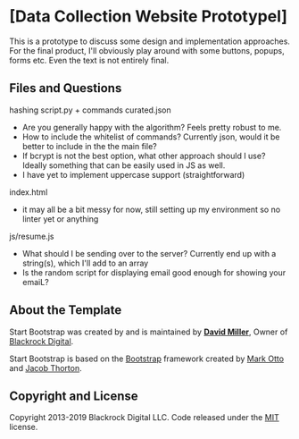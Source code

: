 # [Data Collection Website Prototypel]
This is a prototype to discuss some design and implementation approaches. For the final product, I'll obviously play around with some buttons, popups, forms etc. Even the text is not entirely final.

## Files and Questions

hashing script.py + commands curated.json
* Are you generally happy with the algorithm? Feels pretty robust to me.
* How to include the whitelist of commands? Currently json, would it be better to include in the the main file?
* If bcrypt is not the best option, what other approach should I use? Ideally something that can be easily used in JS as well.
* I have yet to implement uppercase support (straightforward)

index.html
* it may all be a bit messy for now, still setting up my environment so no linter yet or anything

js/resume.js
* What should I be sending over to the server? Currently end up with a string(s), which I'll add to an array
* Is the random script for displaying email good enough for showing your emaiL?


## About the Template

Start Bootstrap was created by and is maintained by **[David Miller](http://davidmiller.io/)**, Owner of [Blackrock Digital](http://blackrockdigital.io/).

Start Bootstrap is based on the [Bootstrap](http://getbootstrap.com/) framework created by [Mark Otto](https://twitter.com/mdo) and [Jacob Thorton](https://twitter.com/fat).

## Copyright and License
Copyright 2013-2019 Blackrock Digital LLC. Code released under the [MIT](https://github.com/BlackrockDigital/startbootstrap-resume/blob/gh-pages/LICENSE) license.
